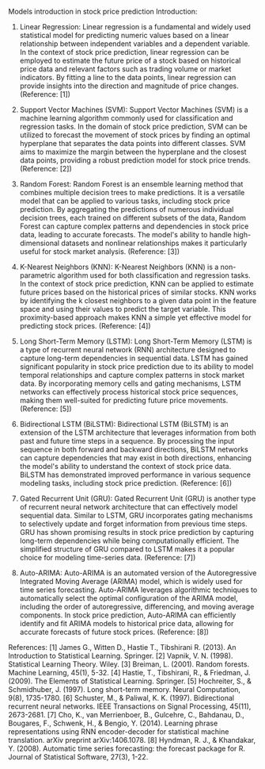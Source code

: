 Models introduction in stock price prediction
Introduction:

1. Linear Regression:
Linear regression is a fundamental and widely used statistical model for predicting numeric values based on a linear relationship between independent variables and a dependent variable. In the context of stock price prediction, linear regression can be employed to estimate the future price of a stock based on historical price data and relevant factors such as trading volume or market indicators. By fitting a line to the data points, linear regression can provide insights into the direction and magnitude of price changes. (Reference: [1])

2. Support Vector Machines (SVM):
Support Vector Machines (SVM) is a machine learning algorithm commonly used for classification and regression tasks. In the domain of stock price prediction, SVM can be utilized to forecast the movement of stock prices by finding an optimal hyperplane that separates the data points into different classes. SVM aims to maximize the margin between the hyperplane and the closest data points, providing a robust prediction model for stock price trends. (Reference: [2])

3. Random Forest:
Random Forest is an ensemble learning method that combines multiple decision trees to make predictions. It is a versatile model that can be applied to various tasks, including stock price prediction. By aggregating the predictions of numerous individual decision trees, each trained on different subsets of the data, Random Forest can capture complex patterns and dependencies in stock price data, leading to accurate forecasts. The model's ability to handle high-dimensional datasets and nonlinear relationships makes it particularly useful for stock market analysis. (Reference: [3])

4. K-Nearest Neighbors (KNN):
K-Nearest Neighbors (KNN) is a non-parametric algorithm used for both classification and regression tasks. In the context of stock price prediction, KNN can be applied to estimate future prices based on the historical prices of similar stocks. KNN works by identifying the k closest neighbors to a given data point in the feature space and using their values to predict the target variable. This proximity-based approach makes KNN a simple yet effective model for predicting stock prices. (Reference: [4])

5. Long Short-Term Memory (LSTM):
Long Short-Term Memory (LSTM) is a type of recurrent neural network (RNN) architecture designed to capture long-term dependencies in sequential data. LSTM has gained significant popularity in stock price prediction due to its ability to model temporal relationships and capture complex patterns in stock market data. By incorporating memory cells and gating mechanisms, LSTM networks can effectively process historical stock price sequences, making them well-suited for predicting future price movements. (Reference: [5])

6. Bidirectional LSTM (BiLSTM):
Bidirectional LSTM (BiLSTM) is an extension of the LSTM architecture that leverages information from both past and future time steps in a sequence. By processing the input sequence in both forward and backward directions, BiLSTM networks can capture dependencies that may exist in both directions, enhancing the model's ability to understand the context of stock price data. BiLSTM has demonstrated improved performance in various sequence modeling tasks, including stock price prediction. (Reference: [6])

7. Gated Recurrent Unit (GRU):
Gated Recurrent Unit (GRU) is another type of recurrent neural network architecture that can effectively model sequential data. Similar to LSTM, GRU incorporates gating mechanisms to selectively update and forget information from previous time steps. GRU has shown promising results in stock price prediction by capturing long-term dependencies while being computationally efficient. The simplified structure of GRU compared to LSTM makes it a popular choice for modeling time-series data. (Reference: [7])

8. Auto-ARIMA:
Auto-ARIMA is an automated version of the Autoregressive Integrated Moving Average (ARIMA) model, which is widely used for time series forecasting. Auto-ARIMA leverages algorithmic techniques to automatically select the optimal configuration of the ARIMA model, including the order of autoregressive, differencing, and moving average components. In stock price prediction, Auto-ARIMA can efficiently identify and fit ARIMA models to historical price data, allowing for accurate forecasts of future stock prices. (Reference: [8])

References:
[1] James G., Witten D., Hastie T., Tibshirani R. (2013). An Introduction to Statistical Learning. Springer.
[2] Vapnik, V. N. (1998). Statistical Learning Theory. Wiley.
[3] Breiman, L. (2001). Random forests. Machine Learning, 45(1), 5-32.
[4] Hastie, T., Tibshirani, R., & Friedman, J. (2009). The Elements of Statistical Learning. Springer.
[5] Hochreiter, S., & Schmidhuber, J. (1997). Long short-term memory. Neural Computation, 9(8), 1735-1780.
[6] Schuster, M., & Paliwal, K. K. (1997). Bidirectional recurrent neural networks. IEEE Transactions on Signal Processing, 45(11), 2673-2681.
[7] Cho, K., van Merrienboer, B., Gulcehre, C., Bahdanau, D., Bougares, F., Schwenk, H., & Bengio, Y. (2014). Learning phrase representations using RNN encoder-decoder for statistical machine translation. arXiv preprint arXiv:1406.1078.
[8] Hyndman, R. J., & Khandakar, Y. (2008). Automatic time series forecasting: the forecast package for R. Journal of Statistical Software, 27(3), 1-22.
